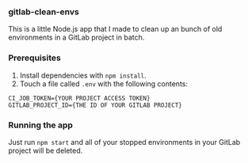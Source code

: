 ### gitlab-clean-envs

This is a little Node.js app that I made to clean up an bunch of old environments in a GitLab project in batch.

### Prerequisites

1. Install dependencies with `npm install`.  
1. Touch a file called `.env` with the following contents:

```dotenv
CI_JOB_TOKEN={YOUR PROJECT ACCESS TOKEN}
GITLAB_PROJECT_ID={THE ID OF YOUR GITLAB PROJECT}
```

### Running the app

Just run `npm start` and all of your stopped environments in your GitLab project will be deleted.